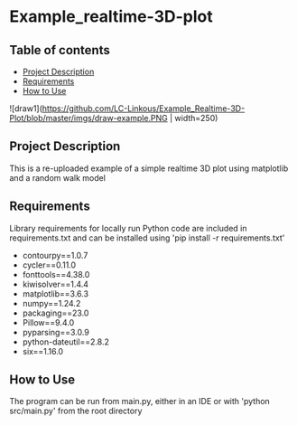 # Example_realtime-3D-plot
## Table of contents
* [Project Description](#Project-Description)
* [Requirements](#Requirements)
* [How to Use](#How-to-Use)


![draw1](https://github.com/LC-Linkous/Example_Realtime-3D-Plot/blob/master/imgs/draw-example.PNG | width=250)


## Project Description
This is a re-uploaded example of a simple realtime 3D plot using matplotlib and a random walk model

## Requirements
Library requirements for locally run Python code are included in requirements.txt and can be 
installed using 'pip install -r requirements.txt'

* contourpy==1.0.7
* cycler==0.11.0
* fonttools==4.38.0
* kiwisolver==1.4.4
* matplotlib==3.6.3
* numpy==1.24.2
* packaging==23.0
* Pillow==9.4.0
* pyparsing==3.0.9
* python-dateutil==2.8.2
* six==1.16.0

## How to Use
The program can be run from main.py, either in an IDE or with 'python src/main.py' from the root directory








